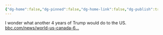 ```yaml
---
{"dg-home":false,"dg-pinned":false,"dg-home-link":false,"dg-publish":true,"tags":["dgblip"],"disabled rules":["yaml-title","yaml-title-alias","file-name-heading"],"title":"philipp on mastodon @ 2023-01-29","created-date":"2023-01-29T11:30:00","id":109772262626592160,"updated-date":"2025-05-05T20:09:02","dg-path":"blips/109772262626592153.md","permalink":"/blips/109772262626592153/","dgPassFrontmatter":true}
---
```



I wonder what another 4 years of Trump would do to the US. [bbc.com/news/world-us-canada-6…](https://www.bbc.com/news/world-us-canada-64442720)



